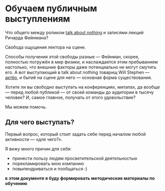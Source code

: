 # Обучаем публичным выступлениям

Что общего между роликом [talk about nothing](https://www.youtube.com/watch?v=8S0FDjFBj8o) и записями лекций Ричарда Фейнмана?

Свобода ощущения лектора на сцене.

Способы получения этой свободы разные — Фейнман, скорее, полностью погружён в мир физики, и наслаждается этим пребыванием настолько, что внешние факторы даже потенциально не могут смутить его. А вот выступающий в talk about nothing товарищ Will Stephen — [актёр](https://ucbcomedy.com/user/16578), и бытиё на сцене для него — основная форма существования.

Хотите ли вы свободно выступать на конференциях, митапах, да вообще — перед любой публикой — от своей команды до аудитории в тысячу человек? И, самое главное, получать от этого удовольствие?

Мы можем помочь.

## Для чего выступать?

Первый вопрос, который стоит задать себе перед началом любой активности — «для чего?».

Я вижу много причин для себя:
- принести пользу людям просветительской деятельностью
- порекламировать мою компанию
- повыпендриваться и пообщаться :)



**в этом документе я буду формировать методические материалы по обучению**

